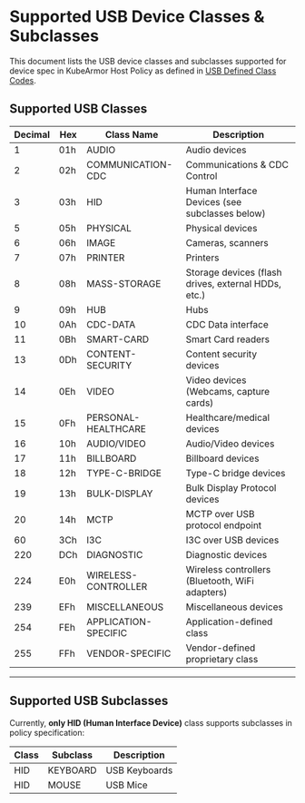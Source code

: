 # Supported USB Device Classes & Subclasses

This document lists the USB device classes and subclasses supported for device spec in KubeArmor Host Policy as defined in [USB Defined Class Codes](https://www.usb.org/defined-class-codes).

## Supported USB Classes

| Decimal | Hex  | Class Name             | Description |
|---------|------|------------------------|-------|
| 1       | 01h  | AUDIO                  | Audio devices |
| 2       | 02h  | COMMUNICATION-CDC      | Communications & CDC Control |
| 3       | 03h  | HID                    | Human Interface Devices (see subclasses below) |
| 5       | 05h  | PHYSICAL               | Physical devices |
| 6       | 06h  | IMAGE                  | Cameras, scanners |
| 7       | 07h  | PRINTER                | Printers |
| 8       | 08h  | MASS-STORAGE           | Storage devices (flash drives, external HDDs, etc.) |
| 9       | 09h  | HUB                    | Hubs |
| 10      | 0Ah  | CDC-DATA               | CDC Data interface |
| 11      | 0Bh  | SMART-CARD             | Smart Card readers |
| 13      | 0Dh  | CONTENT-SECURITY       | Content security devices |
| 14      | 0Eh  | VIDEO                  | Video devices (Webcams, capture cards) |
| 15      | 0Fh  | PERSONAL-HEALTHCARE    | Healthcare/medical devices |
| 16      | 10h  | AUDIO/VIDEO            | Audio/Video devices |
| 17      | 11h  | BILLBOARD              | Billboard devices |
| 18      | 12h  | TYPE-C-BRIDGE          | Type-C bridge devices |
| 19      | 13h  | BULK-DISPLAY           | Bulk Display Protocol devices |
| 20      | 14h  | MCTP                   | MCTP over USB protocol endpoint |
| 60      | 3Ch  | I3C                    | I3C over USB devices |
| 220     | DCh  | DIAGNOSTIC             | Diagnostic devices |
| 224     | E0h  | WIRELESS-CONTROLLER    | Wireless controllers (Bluetooth, WiFi adapters) |
| 239     | EFh  | MISCELLANEOUS          | Miscellaneous devices |
| 254     | FEh  | APPLICATION-SPECIFIC   | Application-defined class |
| 255     | FFh  | VENDOR-SPECIFIC        | Vendor-defined proprietary class |

---

## Supported USB Subclasses

Currently, **only HID (Human Interface Device)** class supports subclasses in policy specification:

| Class | Subclass   | Description   |
|-------|------------|---------------|
| HID   | KEYBOARD   | USB Keyboards |
| HID   | MOUSE      | USB Mice      |
